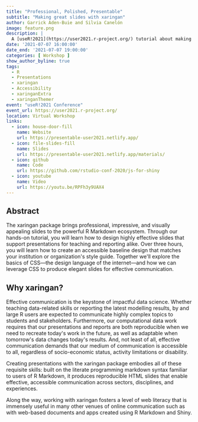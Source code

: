 ```yaml
---
title: "Professional, Polished, Presentable"
subtitle: "Making great slides with xaringan"
author: Garrick Aden-Buie and Silvia Canelón
image: feature.png
description: |
  A [useR!2021](https://user2021.r-project.org/) tutorial about making great slides with [xaringan](https://slides.yihui.org/xaringan).
date: '2021-07-07 16:00:00'
date_end: '2021-07-07 19:00:00'
categories: [ Workshop ]
show_author_byline: true
tags:
  - R
  - Presentations
  - xaringan
  - Accessibility
  - xaringanExtra
  - xaringanThemer
event: "useR!2021 Conference"
event_url: https://user2021.r-project.org/
location: Virtual Workshop
links:
  - icon: house-door-fill
    name: Website
    url: https://presentable-user2021.netlify.app/
  - icon: file-slides-fill
    name: Slides
    url: https://presentable-user2021.netlify.app/materials/
  - icon: github
    name: Code
    url: https://github.com/rstudio-conf-2020/js-for-shiny
  - icon: youtube
    name: Video
    url: https://youtu.be/RPFh3y9UAX4
---
```


## Abstract

The xaringan package brings professional, impressive, and visually appealing slides to the powerful R Markdown ecosystem. Through our hands-on tutorial, you will learn how to design highly effective slides that support presentations for teaching and reporting alike. Over three hours, you will learn how to create an accessible baseline design that matches your institution or organization's style guide. Together we'll explore the basics of CSS—the design language of the internet—and how we can leverage CSS to produce elegant slides for effective communication.

## Why xaringan?

Effective communication is the keystone of impactful data science. Whether teaching data-related skills or reporting the latest modelling results, by and large R users are expected to communicate highly complex topics to students and stakeholders. Furthermore, our computational data work requires that our presentations and reports are both reproducible when we need to recreate today's work in the future, as well as adaptable when tomorrow's data changes today's results. And, not least of all, effective communication demands that our medium of communication is accessible to all, regardless of socio-economic status, activity limitations or disability.

Creating presentations with the xaringan package embodies all of these requisite skills: built on the literate programming markdown syntax familiar to users of R Markdown, it produces reproducible HTML slides that enable effective, accessible communication across sectors, disciplines, and experiences.

Along the way, working with xaringan fosters a level of web literacy that is immensely useful in many other venues of online communication such as with web-based documents and apps created using R Markdown and Shiny.
